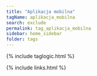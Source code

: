 ```yaml
---
title: "Aplikacja mobilna"
tagName: aplikacja_mobilna
search: exclude
permalink: tag_aplikacja_mobilna
sidebar: home_sidebar
folder: tags
---
```

{% include taglogic.html %}

{% include links.html %}
